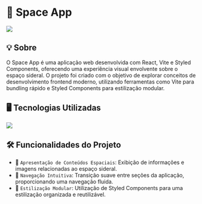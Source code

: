 <h1>🚀 Space App </h1> 
<img loading="lazy" src="https://img.shields.io/github/stars/DanielSouza2005/space-app?style=social"/> 

<h2>💡 Sobre</h2>
<p>O Space App é uma aplicação web desenvolvida com React, Vite e Styled Components, oferecendo uma experiência visual envolvente sobre o espaço sideral. O projeto foi criado com o objetivo de explorar conceitos de desenvolvimento frontend moderno, utilizando ferramentas como Vite para bundling rápido e Styled Components para estilização modular.</p> 

<h2>🖥️ Tecnologias Utilizadas</h2> 
<div align="left" dir="auto"> 
  <a href="https://skillicons.dev" rel="nofollow"> 
    <img src="https://skillicons.dev/icons?i=html,css,js,react" style="max-width: 100%;">
  </a> 
  <br> 
</div> 

<h2>🛠️ Funcionalidades do Projeto</h2>

- 🌌 <code>Apresentação de Conteúdos Espaciais</code>: Exibição de informações e imagens relacionadas ao espaço sideral.
- 🔄 <code>Navegação Intuitiva</code>: Transição suave entre seções da aplicação, proporcionando uma navegação fluida.
- 🎨 <code>Estilização Modular</code>: Utilização de Styled Components para uma estilização organizada e reutilizável.

